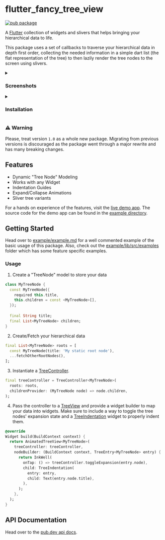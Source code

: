 # flutter_fancy_tree_view
[![pub package](https://img.shields.io/pub/v/flutter_fancy_tree_view.svg)](https://pub.dev/packages/flutter_fancy_tree_view)

A [Flutter] collection of widgets and slivers that helps bringing your
hierarchical data to life.

This package uses a set of callbacks to traverse your hierarchical data in
depth first order, collecting the needed information in a simple dart list
(the flat representation of the tree) to then lazily render the tree nodes
to the screen using slivers.

<details>
<summary><h3>Screenshots</h3></summary>

|   |   |
| - | - |
| Blank Indentation | ![IndentGuide](https://raw.githubusercontent.com/baumths/flutter_tree_view/main/screenshots/blank_indentation.png) |
| Connecting Lines  | ![IndentGuide.connectingLines](https://raw.githubusercontent.com/baumths/flutter_tree_view/main/screenshots/connecting_lines.png) |
| Scoping Lines     | ![IndentGuide.scopingLines](https://raw.githubusercontent.com/baumths/flutter_tree_view/main/screenshots/scoping_lines.png) |

</details>

<details>
<summary><h3>Installation</h3></summary>

Run this command:

```sh
flutter pub add flutter_fancy_tree_view
```

This will add a line like this to your package's pubspec.yaml (and run an 
implicit `flutter pub get`):

```yaml
dependencies:
  flutter_fancy_tree_view: any
```

Now in your Dart code, you can use:

```dart
import 'package:flutter_fancy_tree_view/flutter_fancy_tree_view.dart';
```

</details>

### ⚠️ Warning
Please, treat version `1.0` as a whole new package. Migrating from previous
versions is discouraged as the package went through a major rewrite and has
many breaking changes.

## Features

* Dynamic "Tree Node" Modeling
* Works with any Widget
* Indentation Guides
* Expand/Collapse Animations
* Sliver tree variants

For a hands on experience of the features, visit the [live demo app].
The source code for the demo app can be found in the [example directory].

## Getting Started

Head over to [example/example.md] for a well commented example of the
basic usage of this package.
Also, check out the [example/lib/src/examples] folder which has some
feature specific examples.

### Usage

1. Create a "TreeNode" model to store your data

```dart
class MyTreeNode {
  const MyTreeNode({
    required this.title,
    this.children = const <MyTreeNode>[],
  });

  final String title;
  final List<MyTreeNode> children;
}
```

2. Create/Fetch your hierarchical data

```dart
final List<MyTreeNode> roots = [
  const MyTreeNode(title: 'My static root node'),
  ...fetchOtherRootNodes(),
];
```

3. Instantiate a [TreeController](https://pub.dev/documentation/flutter_fancy_tree_view/latest/flutter_fancy_tree_view/TreeController-class.html).

```dart
final treeController = TreeController<MyTreeNode>(
  roots: roots,
  childrenProvider: (MyTreeNode node) => node.children,
);
```

4. Pass the controller to a [TreeView](https://pub.dev/documentation/flutter_fancy_tree_view/latest/flutter_fancy_tree_view/TreeView-class.html)
and provide a widget builder to map your data into widgets. Make sure to include
a way to toggle the tree nodes' expansion state and a [TreeIndentation](https://pub.dev/documentation/flutter_fancy_tree_view/latest/flutter_fancy_tree_view/TreeIndentation-class.html)
widget to properly indent them.

```dart
@override
Widget build(BuildContext context) {
  return AnimatedTreeView<MyTreeNode>(
    treeController: treeController,
    nodeBuilder: (BuildContext context, TreeEntry<MyTreeNode> entry) {
      return InkWell(
        onTap: () => treeController.toggleExpansion(entry.node),
        child: TreeIndentation(
          entry: entry,
          child: Text(entry.node.title),
        ),
      );
    },
  );
}
```

## API Documentation

Head over to the [pub.dev api docs].

[Flutter]: https://flutter.dev
[live demo app]: https://baumths.github.io/flutter_tree_view
[example directory]: https://github.com/baumths/flutter_tree_view/tree/main/example
[example/example.md]: https://github.com/baumths/flutter_tree_view/tree/main/example/example.md
[example/lib/src/examples]: https://github.com/baumths/flutter_tree_view/tree/main/example/lib/src/examples
[pub.dev api docs]: https://pub.dev/documentation/flutter_fancy_tree_view/latest/flutter_fancy_tree_view/flutter_fancy_tree_view-library.html
